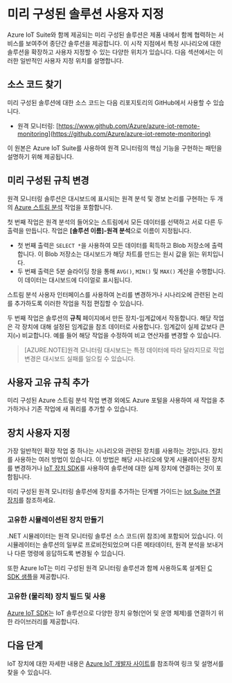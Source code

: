 <properties
	pageTitle="미리 구성된 솔루션 사용자 지정에 대한 Microsoft Azure IoT Suite 지침 | Microsoft Azure"
	description="미리 구성된 Azure IoT Suite 솔루션 사용자 지정에 대한 지침을 제공합니다."
	services=""
	documentationCenter=".net"
	authors="stevehob"
	manager="kevinmil"
	editor=""/>

<tags
     ms.service="na"
     ms.devlang="na"
     ms.topic="article"
     ms.tgt_pltfrm="na"
     ms.workload="tbd"
     ms.date="09/29/2015"
     ms.author="stevehob"/>

# 미리 구성된 솔루션 사용자 지정

Azure IoT Suite와 함께 제공되는 미리 구성된 솔루션은 제품 내에서 함께 협력하는 서비스를 보여주어 종단간 솔루션을 제공합니다. 이 시작 지점에서 특정 시나리오에 대한 솔루션을 확장하고 사용자 지정할 수 있는 다양한 위치가 있습니다. 다음 섹션에서는 이러한 일반적인 사용자 지정 위치를 설명합니다.

## 소스 코드 찾기

미리 구성된 솔루션에 대한 소스 코드는 다음 리포지토리의 GitHub에서 사용할 수 있습니다.

- 원격 모니터링: [https://www.github.com/Azure/azure-iot-remote-monitoring](https://github.com/Azure/azure-iot-remote-monitoring)

이 원본은 Azure IoT Suite를 사용하여 원격 모니터링의 핵심 기능을 구현하는 패턴을 설명하기 위해 제공됩니다.

## 미리 구성된 규칙 변경

원격 모니터링 솔루션은 대시보드에 표시되는 원격 분석 및 경보 논리를 구현하는 두 개의 [Azure 스트림 분석](http://azure.microsoft.com/services/stream-analytics) 작업을 포함합니다.

첫 번째 작업은 원격 분석의 들어오는 스트림에서 모든 데이터를 선택하고 서로 다른 두 출력을 만듭니다. 작업은 **[솔루션 이름]-원격 분석**으로 이름이 지정됩니다.

- 첫 번째 출력은 `SELECT *`을 사용하여 모든 데이터를 획득하고 Blob 저장소에 출력합니다. 이 Blob 저장소는 대시보드가 해당 차트를 만드는 원시 값을 읽는 위치입니다.
- 두 번째 출력은 5분 슬라이딩 창을 통해 `AVG()`, `MIN()` 및 `MAX()` 계산을 수행합니다. 이 데이터는 대시보드에 다이얼로 표시됩니다.

스트림 분석 사용자 인터페이스를 사용하여 논리를 변경하거나 시나리오에 관련된 논리를 추가하도록 이러한 작업을 직접 편집할 수 있습니다.

두 번째 작업은 솔루션의 **규칙** 페이지에서 만든 장치-임계값에서 작동합니다. 해당 작업은 각 장치에 대해 설정된 임계값을 참조 데이터로 사용합니다. 임계값이 실제 값보다 큰지(`>`) 비교합니다. 예를 들어 해당 작업을 수정하여 비교 연산자를 변경할 수 있습니다.

> [AZURE.NOTE]원격 모니터링 대시보드는 특정 데이터에 따라 달라지므로 작업 변경은 대시보드 실패를 일으킬 수 있습니다.

## 사용자 고유 규칙 추가

미리 구성된 Azure 스트림 분석 작업 변경 외에도 Azure 포털을 사용하여 새 작업을 추가하거나 기존 작업에 새 쿼리를 추가할 수 있습니다.

## 장치 사용자 지정

가장 일반적인 확장 작업 중 하나는 시나리오와 관련된 장치를 사용하는 것입니다. 장치를 사용하는 여러 방법이 있습니다. 이 방법은 해당 시나리오에 맞게 시뮬레이션된 장치를 변경하거나 [IoT 장치 SDK][]를 사용하여 솔루션에 대한 실제 장치에 연결하는 것이 포함됩니다.

미리 구성된 원격 모니터링 솔루션에 장치를 추가하는 단계별 가이드는 [Iot Suite 연결 장치](iot-suite-connecting-devices.md)를 참조하세요.

### 고유한 시뮬레이션된 장치 만들기

.NET 시뮬레이터는 원격 모니터링 솔루션 소스 코드(위 참조)에 포함되어 있습니다. 이 시뮬레이터는 솔루션의 일부로 프로비전되었으며 다른 메타데이터, 원격 분석을 보내거나 다른 명령에 응답하도록 변경될 수 있습니다.

또한 Azure IoT는 미리 구성된 원격 모니터링 솔루션과 함께 사용하도록 설계된 [C SDK 샘플](https://github.com/Azure/azure-iot-sdks/c/serializer/samples/remote_monitoring)을 제공합니다.

### 고유한 (물리적) 장치 빌드 및 사용

[Azure IoT SDK](https://github.com/Azure/azure-iot-sdks)는 IoT 솔루션으로 다양한 장치 유형(언어 및 운영 체제)를 연결하기 위한 라이브러리를 제공합니다.

## 다음 단계

IoT 장치에 대한 자세한 내용은 [Azure IoT 개발자 사이트](http://azure.microsoft.com/develop/iot)를 참조하여 링크 및 설명서를 찾을 수 있습니다.

[IoT 장치 SDK]: https://azure.microsoft.com/documentation/articles/iot-hub-sdks-summary/

<!---HONumber=Oct15_HO2-->
